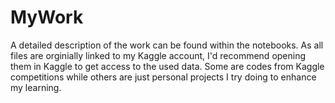 # MyWork
A detailed description of the work can be found within the notebooks. As all files are orginially linked to my Kaggle account, I'd recommend opening them in Kaggle
to get access to the used data. Some are codes from Kaggle competitions while others are just personal projects I try doing to enhance my learning.
